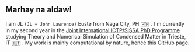 ## Marhay na aldaw!

I am JL `(JL = John Lawrence)` Euste from Naga City, PH 🇵🇭 . I'm currently in my second year in the [Joint International ICTP/SISSA PhD Programme](https://www.ictp.it/opportunity/joint-international-ictpsissa-phd-programme-physics-or-mathematics) studying Theory and Numerical Simulation of Condensed Matter in Trieste, IT 🇮🇹 . My work is mainly computational by nature, hence this GitHub page.



<!--
**eustejl/eustejl** is a ✨ _special_ ✨ repository because its `README.md` (this file) appears on your GitHub profile.

Here are some ideas to get you started:

- 🔭 I’m currently working on ...
- 🌱 I’m currently learning ...
- 👯 I’m looking to collaborate on ...
- 🤔 I’m looking for help with ...
- 💬 Ask me about ...
- 📫 How to reach me: ...
- 😄 Pronouns: ...
- ⚡ Fun fact: ...
-->
